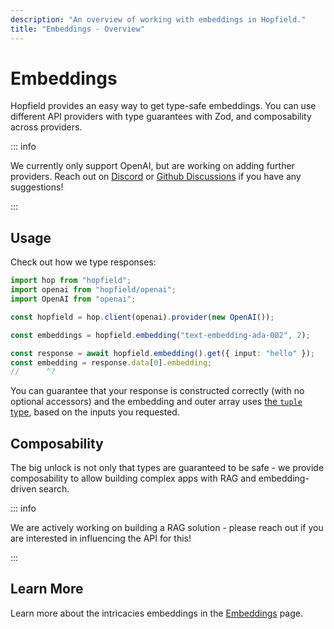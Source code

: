 ```yaml
---
description: "An overview of working with embeddings in Hopfield."
title: "Embeddings - Overview"
---
```


# Embeddings

Hopfield provides an easy way to get type-safe embeddings. You can use different API providers with type
guarantees with Zod, and composability across providers.

::: info

We currently only support OpenAI, but are
working on adding further providers. Reach out on [Discord](https://discord.gg/2hag5fc6) or
[Github Discussions](https://github.com/propology/hopfield/discussions) if you have any suggestions!

:::

## Usage

Check out how we type responses:

```ts twoslash
import hop from "hopfield";
import openai from "hopfield/openai";
import OpenAI from "openai";

const hopfield = hop.client(openai).provider(new OpenAI());

const embeddings = hopfield.embedding("text-embedding-ada-002", 2);

const response = await hopfield.embedding().get({ input: "hello" });
const embedding = response.data[0].embedding;
//      ^?
```

You can guarantee that your response is constructed correctly (with no optional accessors)
and the embedding and outer array uses [the `tuple` type](https://www.typescriptlang.org/docs/handbook/2/objects.html#tuple-types),
based on the inputs you requested.

## Composability

The big unlock is not only that types are guaranteed to be safe - we provide composability to
allow building complex apps with RAG and embedding-driven search.

::: info

We are actively working on building a RAG solution - please reach out if you are interested
in influencing the API for this!

:::

## Learn More

Learn more about the intricacies embeddings in the [Embeddings](/embeddings/details) page.
